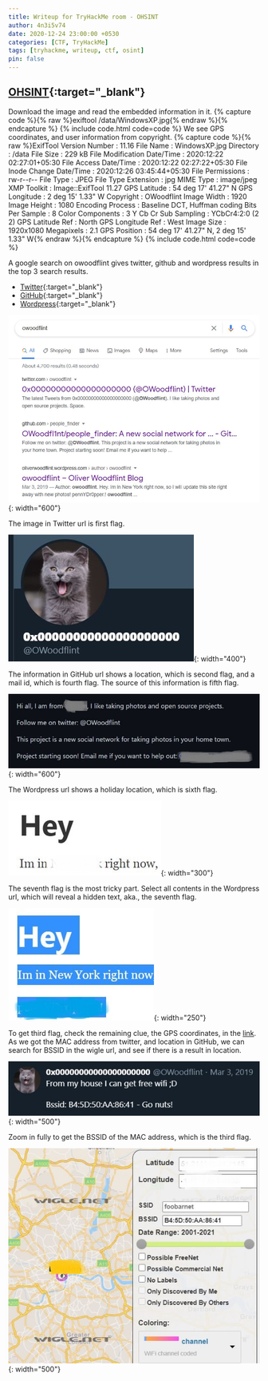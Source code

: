 ```yaml
---
title: Writeup for TryHackMe room - OHSINT
author: 4n3i5v74
date: 2020-12-24 23:00:00 +0530
categories: [CTF, TryHackMe]
tags: [tryhackme, writeup, ctf, osint]
pin: false
---
```



## [OHSINT](https://tryhackme.com/room/ohsint){:target="_blank"}

Download the image and read the embedded information in it.
{% capture code %}{% raw %}exiftool /data/WindowsXP.jpg{% endraw %}{% endcapture %} {% include code.html code=code %}
We see GPS coordinates, and user information from copyright.
{% capture code %}{% raw %}ExifTool Version Number         : 11.16
File Name                       : WindowsXP.jpg
Directory                       : /data
File Size                       : 229 kB
File Modification Date/Time     : 2020:12:22 02:27:01+05:30
File Access Date/Time           : 2020:12:22 02:27:22+05:30
File Inode Change Date/Time     : 2020:12:26 03:45:44+05:30
File Permissions                : rw-r--r--
File Type                       : JPEG
File Type Extension             : jpg
MIME Type                       : image/jpeg
XMP Toolkit                     : Image::ExifTool 11.27
GPS Latitude                    : 54 deg 17' 41.27" N
GPS Longitude                   : 2 deg 15' 1.33" W
Copyright                       : OWoodflint
Image Width                     : 1920
Image Height                    : 1080
Encoding Process                : Baseline DCT, Huffman coding
Bits Per Sample                 : 8
Color Components                : 3
Y Cb Cr Sub Sampling            : YCbCr4:2:0 (2 2)
GPS Latitude Ref                : North
GPS Longitude Ref               : West
Image Size                      : 1920x1080
Megapixels                      : 2.1
GPS Position                    : 54 deg 17' 41.27" N, 2 deg 15' 1.33" W{% endraw %}{% endcapture %} {% include code.html code=code %}

A google search on owoodflint gives twitter, github and wordpress results in the top 3 search results.
- [Twitter](https://twitter.com/owoodflint?lang=en){:target="_blank"}
- [GitHub](https://github.com/OWoodfl1nt/people_finder){:target="_blank"}
- [Wordpress](https://oliverwoodflint.wordpress.com/author/owoodflint/){:target="_blank"}

![Google search result for OWoodflint!](/assets/img/tryhackme/ohsint/ohsint-1.JPG "Google search result for OWoodflint"){: width="600"}

The image in Twitter url is first flag.

![OWoodflint twitter image!](/assets/img/tryhackme/ohsint/ohsint-2.JPG "OWoodflint twitter image"){: width="400"}

The information in GitHub url shows a location, which is second flag, and a mail id, which is fourth flag. The source of this information is fifth flag.

![OWoodflint location mail source!](/assets/img/tryhackme/ohsint/ohsint-3.JPG "OWoodflint location mail source"){: width="600"}

The Wordpress url shows a holiday location, which is sixth flag.

![OWoodflint holiday location!](/assets/img/tryhackme/ohsint/ohsint-4.JPG "OWoodflint holiday location"){: width="300"}

The seventh flag is the most tricky part. Select all contents in the Wordpress url, which will reveal a hidden text, aka., the seventh flag.

![OWoodflint password!](/assets/img/tryhackme/ohsint/ohsint-5.JPG "OWoodflint password"){: width="250"}

To get third flag, check the remaining clue, the GPS coordinates, in the [link](https://wigle.net/).
As we got the MAC address from twitter, and location in GitHub, we can search for BSSID in the wigle url, and see if there is a result in location.

![OWoodflint BSSID location!](/assets/img/tryhackme/ohsint/ohsint-6.JPG "OWoodflint BSSID location"){: width="500"}

Zoom in fully to get the BSSID of the MAC address, which is the third flag.

![OWoodflint BSSID!](/assets/img/tryhackme/ohsint/ohsint-7.JPG "OWoodflint BSSID"){: width="500"}

